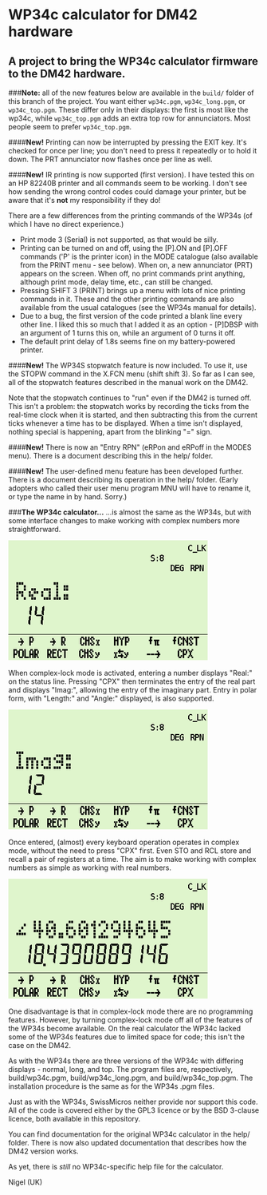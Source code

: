 # WP34c calculator for DM42 hardware

## A project to bring the WP34c calculator firmware to the DM42 hardware. 

###**Note:** all of the new features below are available in the `build/` folder of this branch of the project. You want either `wp34c.pgm`, `wp34c_long.pgm`, or `wp34c_top.pgm`. These differ only in their displays: the first is most like the wp34c, while `wp34c_top.pgm` adds an extra top row for annunciators. Most people seem to prefer `wp34c_top.pgm`.

####**New!** 
Printing can now be interrupted by pressing the EXIT key. It's checked for once per line; you don't need to press it repeatedly or to hold it down. The PRT annunciator now flashes once per line as well.

####**New!** 
IR printing is now supported (first version). I have tested this on an HP 82240B printer and all commands seem to be working. I don't see how sending the wrong control codes could damage your printer, but be aware that it's **not** my responsibility if they do!

There are a few differences from the printing commands of the WP34s (of which I have no direct experience.)

  * Print mode 3 (Serial) is not supported, as that would be silly.
  * Printing can be turned on and off, using the [P].ON and [P].OFF commands ('P' is the printer icon) in the MODE catalogue (also available from the PRINT menu - see below). When on, a new annunciator (PRT) appears on the screen. When off, no print commands print anything, although print mode, delay time, etc., can still be changed.
  * Pressing SHIFT 3 (PRINT) brings up a menu with lots of nice printing commands in it. These and the other printing commands are also available from the usual catalogues (see the WP34s manual for details).
  * Due to a bug, the first version of the code printed a blank line every other line. I liked this so much that I added it as an option - [P]DBSP with an argument of 1 turns this on, while an argument of 0 turns it off.
  * The default print delay of 1.8s seems fine on my battery-powered printer.

####**New!** 
The WP34S stopwatch feature is now included. To use it, use the STOPW command in the X.FCN menu (shift shift 3). So far as I can see, all of the stopwatch features described in the manual work on the DM42. 

Note that the stopwatch continues to "run" even if the DM42 is turned off. This isn't a problem: the stopwatch works by recording the ticks from the real-time clock when it is started, and then subtracting this from the current ticks whenever a time has to be displayed. When a time isn't displayed, nothing special is happening, apart from the blinking "=" sign.

####**New!** 
There is now an "Entry RPN" (eRPon and eRPoff in the MODES menu). There is a document describing this in the help/ folder.

####**New!**
The user-defined menu feature has been developed further. There is a document describing its operation in the help/ folder. (Early adopters who called their user menu program MNU will have to rename it, or type the name in by hand. Sorry.)

###**The WP34c calculator...**
...is almost the same as the WP34s, but with some interface changes to make working with complex numbers more straightforward.

<img src="help/screens/wp34c_02.png" width="400">

When complex-lock mode is activated, entering a number displays "Real:" on the status line. Pressing "CPX" then terminates the entry of the real part and displays "Imag:", allowing the entry of the imaginary part. Entry in polar form, with "Length:" and "Angle:" displayed, is also supported.

<img src="help/screens/wp34c_03.png" width="400">

Once entered, (almost) every keyboard operation operates in complex mode, without the need to press "CPX" first. Even STO and RCL store and recall a pair of registers at a time. The aim is to make working with complex numbers as simple as working with real numbers.

<img src="help/screens/wp34c_04.png" width="400">

One disadvantage is that in complex-lock mode there are no programming features. However, by turning complex-lock mode off all of the features of the WP34s become available. On the real calculator the WP34c lacked some of the WP34s features due to limited space for code; this isn't the case on the DM42.

As with the WP34s there are three versions of the WP34c with differing displays - normal, long, and top. The program files are, respectively, build/wp34c.pgm, build/wp34c_long.pgm, and build/wp34c_top.pgm. The installation procedure is the same as for the WP34s .pgm files.

Just as with the WP34s, SwissMicros neither provide nor support this code. All of the code is covered either by the GPL3 licence or by the BSD 3-clause licence, both available in this repository.

You can find documentation for the original WP34c calculator in the help/ folder. There is now also updated documentation that describes how the DM42 version works.

As yet, there is *still* no WP34c-specific help file for the calculator.

Nigel (UK)